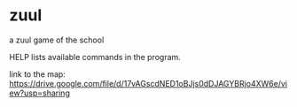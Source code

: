 # zuul
a zuul game of the school

HELP lists available commands in the program.

link to the map: https://drive.google.com/file/d/17vAGscdNED1oBJjs0dDJAGYBRjo4XW6e/view?usp=sharing